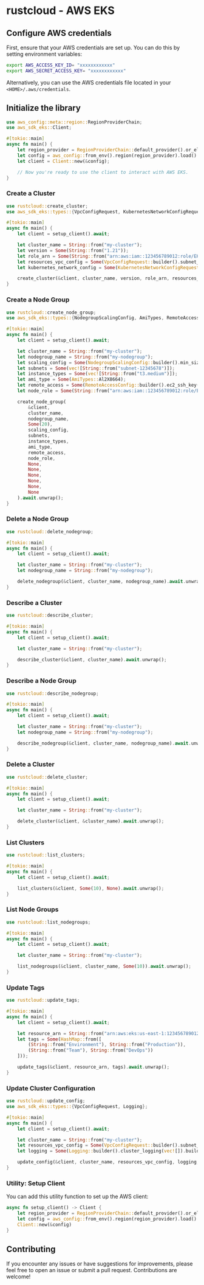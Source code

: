 # rustcloud - AWS EKS

## Configure AWS credentials

First, ensure that your AWS credentials are set up. You can do this by setting environment variables:

```sh
export AWS_ACCESS_KEY_ID= "xxxxxxxxxxxx"
export AWS_SECRET_ACCESS_KEY= "xxxxxxxxxxxx"
```

Alternatively, you can use the AWS credentials file located in your `<HOME>/.aws/credentials`.

## Initialize the library

```rust
use aws_config::meta::region::RegionProviderChain;
use aws_sdk_eks::Client;

#[tokio::main]
async fn main() {
    let region_provider = RegionProviderChain::default_provider().or_else("us-east-1");
    let config = aws_config::from_env().region(region_provider).load().await;
    let client = Client::new(&config);

    // Now you're ready to use the client to interact with AWS EKS.
}
```

### Create a Cluster

```rust
use rustcloud::create_cluster;
use aws_sdk_eks::types::{VpcConfigRequest, KubernetesNetworkConfigRequest};

#[tokio::main]
async fn main() {
    let client = setup_client().await;

    let cluster_name = String::from("my-cluster");
    let version = Some(String::from("1.21"));
    let role_arn = Some(String::from("arn:aws:iam::123456789012:role/EKS-Role"));
    let resources_vpc_config = Some(VpcConfigRequest::builder().subnet_ids("subnet-12345678").build());
    let kubernetes_network_config = Some(KubernetesNetworkConfigRequest::builder().service_ipv4_cidr("10.0.0.0/16").build());

    create_cluster(&client, cluster_name, version, role_arn, resources_vpc_config, kubernetes_network_config).await.unwrap();
}
```

### Create a Node Group

```rust
use rustcloud::create_node_group;
use aws_sdk_eks::types::{NodegroupScalingConfig, AmiTypes, RemoteAccessConfig};

#[tokio::main]
async fn main() {
    let client = setup_client().await;

    let cluster_name = String::from("my-cluster");
    let nodegroup_name = String::from("my-nodegroup");
    let scaling_config = Some(NodegroupScalingConfig::builder().min_size(1).max_size(3).desired_size(2).build());
    let subnets = Some(vec![String::from("subnet-12345678")]);
    let instance_types = Some(vec![String::from("t3.medium")]);
    let ami_type = Some(AmiTypes::Al2X8664);
    let remote_access = Some(RemoteAccessConfig::builder().ec2_ssh_key("my-key").build());
    let node_role = Some(String::from("arn:aws:iam::123456789012:role/EKS-NodeRole"));

    create_node_group(
        &client, 
        cluster_name, 
        nodegroup_name, 
        Some(20), 
        scaling_config, 
        subnets, 
        instance_types, 
        ami_type, 
        remote_access, 
        node_role, 
        None, 
        None, 
        None, 
        None, 
        None, 
        None
    ).await.unwrap();
}
```

### Delete a Node Group

```rust
use rustcloud::delete_nodegroup;

#[tokio::main]
async fn main() {
    let client = setup_client().await;

    let cluster_name = String::from("my-cluster");
    let nodegroup_name = String::from("my-nodegroup");

    delete_nodegroup(&client, cluster_name, nodegroup_name).await.unwrap();
}
```

### Describe a Cluster

```rust
use rustcloud::describe_cluster;

#[tokio::main]
async fn main() {
    let client = setup_client().await;

    let cluster_name = String::from("my-cluster");

    describe_cluster(&client, cluster_name).await.unwrap();
}
```

### Describe a Node Group

```rust
use rustcloud::describe_nodegroup;

#[tokio::main]
async fn main() {
    let client = setup_client().await;

    let cluster_name = String::from("my-cluster");
    let nodegroup_name = String::from("my-nodegroup");

    describe_nodegroup(&client, cluster_name, nodegroup_name).await.unwrap();
}
```

### Delete a Cluster

```rust
use rustcloud::delete_cluster;

#[tokio::main]
async fn main() {
    let client = setup_client().await;

    let cluster_name = String::from("my-cluster");

    delete_cluster(&client, &cluster_name).await.unwrap();
}
```

### List Clusters

```rust
use rustcloud::list_clusters;

#[tokio::main]
async fn main() {
    let client = setup_client().await;

    list_clusters(&client, Some(10), None).await.unwrap();
}
```

### List Node Groups

```rust
use rustcloud::list_nodegroups;

#[tokio::main]
async fn main() {
    let client = setup_client().await;

    let cluster_name = String::from("my-cluster");

    list_nodegroups(&client, cluster_name, Some(10)).await.unwrap();
}
```

### Update Tags

```rust
use rustcloud::update_tags;

#[tokio::main]
async fn main() {
    let client = setup_client().await;

    let resource_arn = String::from("arn:aws:eks:us-east-1:123456789012:cluster/my-cluster");
    let tags = Some(HashMap::from([
        (String::from("Environment"), String::from("Production")),
        (String::from("Team"), String::from("DevOps"))
    ]));

    update_tags(&client, resource_arn, tags).await.unwrap();
}
```

### Update Cluster Configuration

```rust
use rustcloud::update_config;
use aws_sdk_eks::types::{VpcConfigRequest, Logging};

#[tokio::main]
async fn main() {
    let client = setup_client().await;

    let cluster_name = String::from("my-cluster");
    let resources_vpc_config = Some(VpcConfigRequest::builder().subnet_ids("subnet-12345678").build());
    let logging = Some(Logging::builder().cluster_logging(vec![]).build());

    update_config(&client, cluster_name, resources_vpc_config, logging, None, None).await.unwrap();
}
```

### Utility: Setup Client

You can add this utility function to set up the AWS client:

```rust
async fn setup_client() -> Client {
    let region_provider = RegionProviderChain::default_provider().or_else("us-east-1");
    let config = aws_config::from_env().region(region_provider).load().await;
    Client::new(&config)
}
```

## Contributing

If you encounter any issues or have suggestions for improvements, please feel free to open an issue or submit a pull request. Contributions are welcome!
